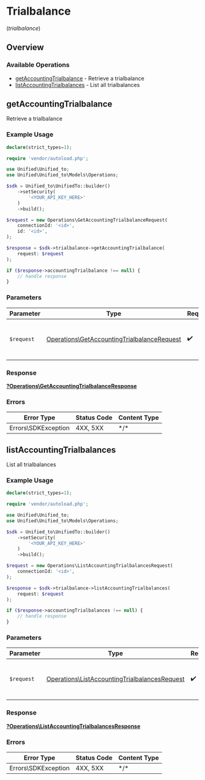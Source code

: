 # Trialbalance
(*trialbalance*)

## Overview

### Available Operations

* [getAccountingTrialbalance](#getaccountingtrialbalance) - Retrieve a trialbalance
* [listAccountingTrialbalances](#listaccountingtrialbalances) - List all trialbalances

## getAccountingTrialbalance

Retrieve a trialbalance

### Example Usage

<!-- UsageSnippet language="php" operationID="getAccountingTrialbalance" method="get" path="/accounting/{connection_id}/trialbalance/{id}" -->
```php
declare(strict_types=1);

require 'vendor/autoload.php';

use Unified\Unified_to;
use Unified\Unified_to\Models\Operations;

$sdk = Unified_to\UnifiedTo::builder()
    ->setSecurity(
        '<YOUR_API_KEY_HERE>'
    )
    ->build();

$request = new Operations\GetAccountingTrialbalanceRequest(
    connectionId: '<id>',
    id: '<id>',
);

$response = $sdk->trialbalance->getAccountingTrialbalance(
    request: $request
);

if ($response->accountingTrialbalance !== null) {
    // handle response
}
```

### Parameters

| Parameter                                                                                                  | Type                                                                                                       | Required                                                                                                   | Description                                                                                                |
| ---------------------------------------------------------------------------------------------------------- | ---------------------------------------------------------------------------------------------------------- | ---------------------------------------------------------------------------------------------------------- | ---------------------------------------------------------------------------------------------------------- |
| `$request`                                                                                                 | [Operations\GetAccountingTrialbalanceRequest](../../Models/Operations/GetAccountingTrialbalanceRequest.md) | :heavy_check_mark:                                                                                         | The request object to use for the request.                                                                 |

### Response

**[?Operations\GetAccountingTrialbalanceResponse](../../Models/Operations/GetAccountingTrialbalanceResponse.md)**

### Errors

| Error Type          | Status Code         | Content Type        |
| ------------------- | ------------------- | ------------------- |
| Errors\SDKException | 4XX, 5XX            | \*/\*               |

## listAccountingTrialbalances

List all trialbalances

### Example Usage

<!-- UsageSnippet language="php" operationID="listAccountingTrialbalances" method="get" path="/accounting/{connection_id}/trialbalance" -->
```php
declare(strict_types=1);

require 'vendor/autoload.php';

use Unified\Unified_to;
use Unified\Unified_to\Models\Operations;

$sdk = Unified_to\UnifiedTo::builder()
    ->setSecurity(
        '<YOUR_API_KEY_HERE>'
    )
    ->build();

$request = new Operations\ListAccountingTrialbalancesRequest(
    connectionId: '<id>',
);

$response = $sdk->trialbalance->listAccountingTrialbalances(
    request: $request
);

if ($response->accountingTrialbalances !== null) {
    // handle response
}
```

### Parameters

| Parameter                                                                                                      | Type                                                                                                           | Required                                                                                                       | Description                                                                                                    |
| -------------------------------------------------------------------------------------------------------------- | -------------------------------------------------------------------------------------------------------------- | -------------------------------------------------------------------------------------------------------------- | -------------------------------------------------------------------------------------------------------------- |
| `$request`                                                                                                     | [Operations\ListAccountingTrialbalancesRequest](../../Models/Operations/ListAccountingTrialbalancesRequest.md) | :heavy_check_mark:                                                                                             | The request object to use for the request.                                                                     |

### Response

**[?Operations\ListAccountingTrialbalancesResponse](../../Models/Operations/ListAccountingTrialbalancesResponse.md)**

### Errors

| Error Type          | Status Code         | Content Type        |
| ------------------- | ------------------- | ------------------- |
| Errors\SDKException | 4XX, 5XX            | \*/\*               |